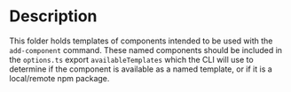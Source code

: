 # Description

This folder holds templates of components intended to be used with the `add-component` command. These named components should be included in the `options.ts` export `availableTemplates` which the CLI will use to determine if the component is available as a named template, or if it is a local/remote npm package.